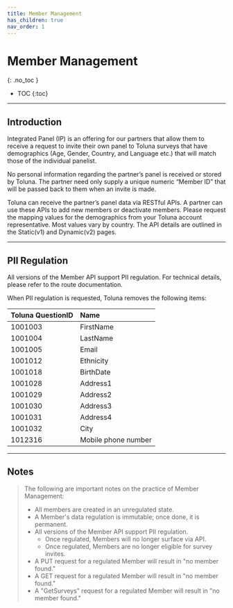 ```yaml
---
title: Member Management
has_children: true
nav_order: 1
---
```


# Member Management
{: .no_toc }

* TOC
{:toc}

---

## Introduction

Integrated Panel (IP) is an offering for our partners that allow them to receive a request to invite their own panel to Toluna      surveys that have demographics (Age, Gender, Country, and Language etc.) that will match those of the individual panelist.

No personal information regarding the partner’s panel is received or stored by Toluna. The partner need only supply a unique    numeric “Member ID” that will be passed back to them when an invite is made.  

Toluna can receive the partner’s panel data via RESTful APIs. A partner can use these APIs to add new members or deactivate    members. Please request the mapping values for the demographics from your Toluna account representative. Most values vary by country. The API details are outlined in the Static(v1) and Dynamic(v2) pages.

---

## PII Regulation

All versions of the Member API support PII regulation. For technical details, please refer to the route
documentation.

When PII regulation is requested, Toluna removes the following items:

| Toluna QuestionID | Name |
| :--- | :--- |
| 1001003 | FirstName |
| 1001004 | LastName |
| 1001005 | Email |
| 1001012 | Ethnicity |
| 1001018 | BirthDate |
| 1001028 | Address1 |
| 1001029 | Address2 |
| 1001030 | Address3 |
| 1001031 | Address4 |
| 1001032 | City |
| 1012316 | Mobile phone number |

---

## Notes

>The following are important notes on the practice of Member Management:
> - All members are created in an unregulated state.
> - A Member's data regulation is immutable; once done, it is permanent.
> - All versions of the Member API support PII regulation.
>   - Once regulated, Members will no longer surface via API.
>   - Once regulated, Members are no longer eligible for survey invites. 
> - A PUT request for a regulated Member will result in "no member found."
> - A GET request for a regulated Member will result in "no member found."
> - A "GetSurveys" request for a regulated Member will result in "no member found."

